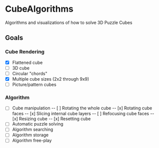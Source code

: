 # CubeAlgorithms
Algorithms and visualizations of how to solve 3D Puzzle Cubes

## Goals
### Cube Rendering
- [x] Flattened cube
- [ ] 3D cube
- [ ] Circular "chords"
- [x] Multiple cube sizes (2x2 through 9x9)
- [ ] Picture/pattern cubes

### Algorithm
- [ ] Cube manipulation
-- [ ] Rotating the whole cube
-- [x] Rotating cube faces
-- [x] Slicing internal cube layers
-- [ ] Refocusing cube faces
-- [x] Resizing cube
-- [x] Resetting cube
- [ ] Automatic puzzle solving
- [ ] Algorithm searching
- [ ] Algorithm storage
- [ ] Algorithm free-play

